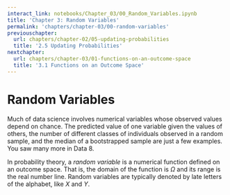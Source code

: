 ```yaml
---
interact_link: notebooks/Chapter_03/00_Random_Variables.ipynb
title: 'Chapter 3: Random Variables'
permalink: 'chapters/chapter-03/00-random-variables'
previouschapter:
  url: chapters/chapter-02/05-updating-probabilities
  title: '2.5 Updating Probabilities'
nextchapter:
  url: chapters/chapter-03/01-functions-on-an-outcome-space
  title: '3.1 Functions on an Outcome Space'
---
```


# Random Variables

Much of data science involves numerical variables whose observed values depend on chance. The predicted value of one variable given the values of others, the number of different classes of individuals observed in a random sample, and the median of a bootstrapped sample are just a few examples. You saw many more in Data 8.

In probability theory, a *random variable* is a numerical function defined on an outcome space. That is, the domain of the function is $\Omega$ and its range is the real number line. Random variables are typically denoted by late letters of the alphabet, like $X$ and $Y$.
